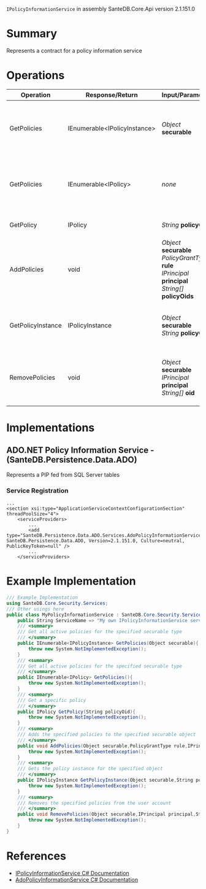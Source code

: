`IPolicyInformationService` in assembly SanteDB.Core.Api version 2.1.151.0

# Summary
Represents a contract for a policy information service

# Operations

|Operation|Response/Return|Input/Parameter|Description|
|-|-|-|-|
|GetPolicies|IEnumerable&lt;IPolicyInstance>|*Object* **securable**|Get all active policies for the specified securable type|
|GetPolicies|IEnumerable&lt;IPolicy>|*none*|Get all active policies for the specified securable type|
|GetPolicy|IPolicy|*String* **policyOid**|Get a specific policy|
|AddPolicies|void|*Object* **securable**<br/>*PolicyGrantType* **rule**<br/>*IPrincipal* **principal**<br/>*String[]* **policyOids**|Adds the specified policies to the specified securable object|
|GetPolicyInstance|IPolicyInstance|*Object* **securable**<br/>*String* **policyOid**|Gets the policy instance for the specified object|
|RemovePolicies|void|*Object* **securable**<br/>*IPrincipal* **principal**<br/>*String[]* **oid**|Removes the specified policies from the user account|

# Implementations


## ADO.NET Policy Information Service - (SanteDB.Persistence.Data.ADO)
Represents a PIP fed from SQL Server tables

### Service Registration
```markup
...
<section xsi:type="ApplicationServiceContextConfigurationSection" threadPoolSize="4">
	<serviceProviders>
		...
		<add type="SanteDB.Persistence.Data.ADO.Services.AdoPolicyInformationService, SanteDB.Persistence.Data.ADO, Version=2.1.151.0, Culture=neutral, PublicKeyToken=null" />
		...
	</serviceProviders>
```
# Example Implementation
```csharp
/// Example Implementation
using SanteDB.Core.Security.Services;
/// Other usings here
public class MyPolicyInformationService : SanteDB.Core.Security.Services.IPolicyInformationService { 
	public String ServiceName => "My own IPolicyInformationService service";
	/// <summary>
	/// Get all active policies for the specified securable type
	/// </summary>
	public IEnumerable<IPolicyInstance> GetPolicies(Object securable){
		throw new System.NotImplementedException();
	}
	/// <summary>
	/// Get all active policies for the specified securable type
	/// </summary>
	public IEnumerable<IPolicy> GetPolicies(){
		throw new System.NotImplementedException();
	}
	/// <summary>
	/// Get a specific policy
	/// </summary>
	public IPolicy GetPolicy(String policyOid){
		throw new System.NotImplementedException();
	}
	/// <summary>
	/// Adds the specified policies to the specified securable object
	/// </summary>
	public void AddPolicies(Object securable,PolicyGrantType rule,IPrincipal principal,String[] policyOids){
		throw new System.NotImplementedException();
	}
	/// <summary>
	/// Gets the policy instance for the specified object
	/// </summary>
	public IPolicyInstance GetPolicyInstance(Object securable,String policyOid){
		throw new System.NotImplementedException();
	}
	/// <summary>
	/// Removes the specified policies from the user account
	/// </summary>
	public void RemovePolicies(Object securable,IPrincipal principal,String[] oid){
		throw new System.NotImplementedException();
	}
}
```

# References

* [IPolicyInformationService C# Documentation](http://santesuite.org/assets/doc/net/html/T_SanteDB_Core_Security_Services_IPolicyInformationService.htm)
* [AdoPolicyInformationService C# Documentation](http://santesuite.org/assets/doc/net/html/T_SanteDB_Persistence_Data_ADO_Services_AdoPolicyInformationService.htm)

